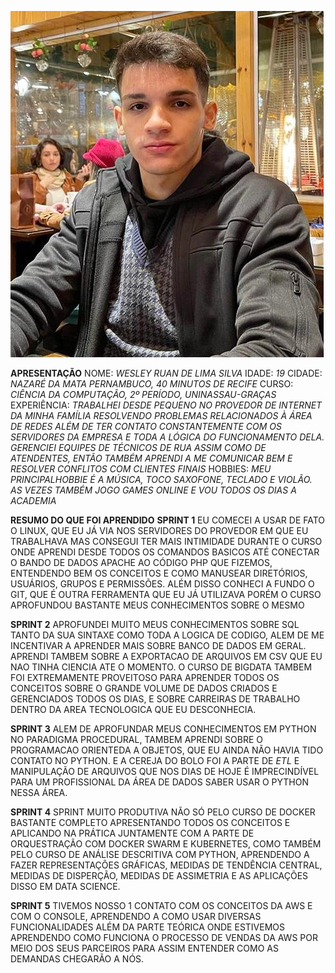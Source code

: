 
![minha foto](img/foto%20minyha%20c3erta.jpg)

**APRESENTAÇÃO**
NOME: *WESLEY RUAN DE LIMA SILVA*
IDADE: *19*
CIDADE: *NAZARÉ DA MATA PERNAMBUCO, 40 MINUTOS DE RECIFE*
CURSO: *CIÊNCIA DA COMPUTAÇÃO, 2º PERÍODO, UNINASSAU-GRAÇAS*
EXPERIÊNCIA: *TRABALHEI DESDE PEQUENO NO PROVEDOR DE INTERNET DA MINHA FAMÍLIA RESOLVENDO        PROBLEMAS RELACIONADOS À ÁREA DE REDES ALÉM DE TER CONTATO CONSTANTEMENTE COM OS SERVIDORES DA EMPRESA E TODA A LÓGICA DO FUNCIONAMENTO DELA. GERENCIEI EQUIPES DE TÉCNICOS DE RUA ASSIM COMO DE ATENDENTES, ENTÃO TAMBÉM APRENDI A ME COMUNICAR BEM E RESOLVER CONFLITOS COM CLIENTES FINAIS*
    HOBBIES: *MEU PRINCIPALHOBBIE É A MÚSICA, TOCO SAXOFONE, TECLADO E VIOLÃO. AS VEZES TAMBÉM JOGO GAMES ONLINE E VOU TODOS OS DIAS A ACADEMIA*


**RESUMO DO QUE FOI APRENDIDO**
    **SPRINT 1** 
    EU COMECEI A USAR DE FATO O LINUX, QUE EU JÁ VIA NOS SERVIDORES DO PROVEDOR EM QUE EU TRABALHAVA MAS CONSEGUI TER MAIS INTIMIDADE DURANTE O CURSO ONDE APRENDI DESDE TODOS OS COMANDOS BASICOS ATÉ CONECTAR O BANDO DE DADOS APACHE AO CÓDIGO PHP QUE FIZEMOS, ENTENDENDO BEM OS CONCEITOS E COMO MANUSEAR DIRETÓRIOS, USUÁRIOS, GRUPOS E PERMISSÕES. ALÉM DISSO CONHECI A FUNDO O GIT, QUE É OUTRA FERRAMENTA QUE EU JÁ UTILIZAVA PORÉM O CURSO APROFUNDOU BASTANTE MEUS CONHECIMENTOS SOBRE O MESMO
    
**SPRINT 2** 
APROFUNDEI MUITO MEUS CONHECIMENTOS SOBRE SQL TANTO DA SUA SINTAXE COMO TODA A LOGICA DE CODIGO, ALEM DE ME INCENTIVAR A APRENDER MAIS SOBRE BANCO DE DADOS EM GERAL. APRENDI TAMBEM SOBRE A EXPORTACAO DE ARQUIVOS EM CSV QUE EU NAO TINHA CIENCIA ATE O MOMENTO. O CURSO DE BIGDATA TAMBEM FOI EXTREMAMENTE PROVEITOSO PARA APRENDER TODOS OS CONCEITOS SOBRE O GRANDE VOLUME DE DADOS CRIADOS E GERENCIADOS TODOS OS DIAS, E SOBRE CARREIRAS DE TRABALHO DENTRO DA AREA TECNOLOGICA QUE EU DESCONHECIA.

**SPRINT 3**
    ALEM DE APROFUNDAR MEUS CONHECIMENTOS EM PYTHON NO PARADIGMA PROCEDURAL, TAMBEM APRENDI SOBRE O PROGRAMACAO ORIENTEDA A OBJETOS, QUE EU AINDA NÃO HAVIA TIDO CONTATO NO PYTHON. E A CEREJA DO BOLO FOI A PARTE DE *ETL* E MANIPULAÇÃO DE ARQUIVOS QUE NOS DIAS DE HOJE É IMPRECINDÍVEL PARA UM PROFISSIONAL DA ÁREA DE DADOS SABER USAR O PYTHON NESSA ÁREA.

**SPRINT 4**
    SPRINT MUITO PRODUTIVA NÃO SÓ PELO CURSO DE DOCKER BASTANTE COMPLETO APRESENTANDO TODOS OS CONCEITOS E APLICANDO NA PRÁTICA JUNTAMENTE COM A PARTE DE ORQUESTRAÇÃO COM DOCKER SWARM E KUBERNETES, COMO TAMBÉM PELO CURSO DE ANÁLISE DESCRITIVA COM PYTHON, APRENDENDO A FAZER REPRESENTAÇÕES GRÁFICAS, MEDIDAS DE TENDÊNCIA CENTRAL, MEDIDAS DE DISPERÇÃO, MEDIDAS DE ASSIMETRIA E AS APLICAÇÕES DISSO EM DATA SCIENCE.

**SPRINT 5**
    TIVEMOS NOSSO 1 CONTATO COM OS CONCEITOS DA AWS E COM O CONSOLE, APRENDENDO A COMO USAR DIVERSAS FUNCIONALIDADES ALÉM DA PARTE TEÓRICA ONDE ESTIVEMOS APRENDENDO COMO FUNCIONA O PROCESSO DE VENDAS DA AWS POR MEIO DOS SEUS PARCEIROS PARA ASSIM ENTENDER COMO AS DEMANDAS CHEGARÃO A NÓS.